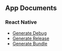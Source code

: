 ## App Documents

### React Native
- [Generate Debug](https://github.com/RivoLink/App-Documents/blob/master/react-native/generate-debug.md)
- [Generate Release](https://github.com/RivoLink/App-Documents/blob/master/react-native/generate-release.md)
- [Generate Bundle](https://github.com/RivoLink/App-Documents/blob/master/react-native/generate-bundle.md)
